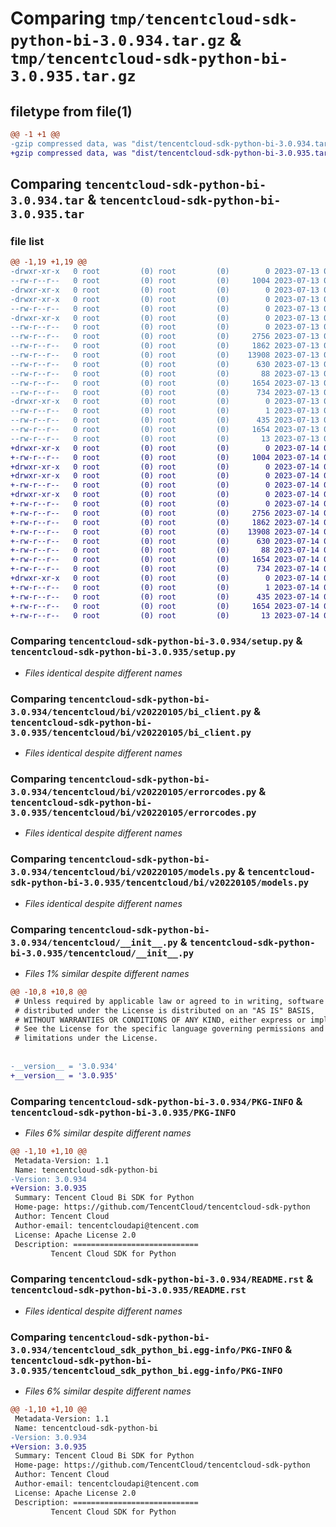 # Comparing `tmp/tencentcloud-sdk-python-bi-3.0.934.tar.gz` & `tmp/tencentcloud-sdk-python-bi-3.0.935.tar.gz`

## filetype from file(1)

```diff
@@ -1 +1 @@
-gzip compressed data, was "dist/tencentcloud-sdk-python-bi-3.0.934.tar", last modified: Thu Jul 13 00:15:36 2023, max compression
+gzip compressed data, was "dist/tencentcloud-sdk-python-bi-3.0.935.tar", last modified: Fri Jul 14 00:17:15 2023, max compression
```

## Comparing `tencentcloud-sdk-python-bi-3.0.934.tar` & `tencentcloud-sdk-python-bi-3.0.935.tar`

### file list

```diff
@@ -1,19 +1,19 @@
-drwxr-xr-x   0 root         (0) root         (0)        0 2023-07-13 00:15:36.000000 tencentcloud-sdk-python-bi-3.0.934/
--rw-r--r--   0 root         (0) root         (0)     1004 2023-07-13 00:15:35.000000 tencentcloud-sdk-python-bi-3.0.934/setup.py
-drwxr-xr-x   0 root         (0) root         (0)        0 2023-07-13 00:15:36.000000 tencentcloud-sdk-python-bi-3.0.934/tencentcloud/
-drwxr-xr-x   0 root         (0) root         (0)        0 2023-07-13 00:15:36.000000 tencentcloud-sdk-python-bi-3.0.934/tencentcloud/bi/
--rw-r--r--   0 root         (0) root         (0)        0 2023-07-13 00:15:35.000000 tencentcloud-sdk-python-bi-3.0.934/tencentcloud/bi/__init__.py
-drwxr-xr-x   0 root         (0) root         (0)        0 2023-07-13 00:15:36.000000 tencentcloud-sdk-python-bi-3.0.934/tencentcloud/bi/v20220105/
--rw-r--r--   0 root         (0) root         (0)        0 2023-07-13 00:15:35.000000 tencentcloud-sdk-python-bi-3.0.934/tencentcloud/bi/v20220105/__init__.py
--rw-r--r--   0 root         (0) root         (0)     2756 2023-07-13 00:15:35.000000 tencentcloud-sdk-python-bi-3.0.934/tencentcloud/bi/v20220105/bi_client.py
--rw-r--r--   0 root         (0) root         (0)     1862 2023-07-13 00:15:35.000000 tencentcloud-sdk-python-bi-3.0.934/tencentcloud/bi/v20220105/errorcodes.py
--rw-r--r--   0 root         (0) root         (0)    13908 2023-07-13 00:15:35.000000 tencentcloud-sdk-python-bi-3.0.934/tencentcloud/bi/v20220105/models.py
--rw-r--r--   0 root         (0) root         (0)      630 2023-07-13 00:15:35.000000 tencentcloud-sdk-python-bi-3.0.934/tencentcloud/__init__.py
--rw-r--r--   0 root         (0) root         (0)       88 2023-07-13 00:15:36.000000 tencentcloud-sdk-python-bi-3.0.934/setup.cfg
--rw-r--r--   0 root         (0) root         (0)     1654 2023-07-13 00:15:36.000000 tencentcloud-sdk-python-bi-3.0.934/PKG-INFO
--rw-r--r--   0 root         (0) root         (0)      734 2023-07-13 00:15:35.000000 tencentcloud-sdk-python-bi-3.0.934/README.rst
-drwxr-xr-x   0 root         (0) root         (0)        0 2023-07-13 00:15:36.000000 tencentcloud-sdk-python-bi-3.0.934/tencentcloud_sdk_python_bi.egg-info/
--rw-r--r--   0 root         (0) root         (0)        1 2023-07-13 00:15:36.000000 tencentcloud-sdk-python-bi-3.0.934/tencentcloud_sdk_python_bi.egg-info/dependency_links.txt
--rw-r--r--   0 root         (0) root         (0)      435 2023-07-13 00:15:36.000000 tencentcloud-sdk-python-bi-3.0.934/tencentcloud_sdk_python_bi.egg-info/SOURCES.txt
--rw-r--r--   0 root         (0) root         (0)     1654 2023-07-13 00:15:36.000000 tencentcloud-sdk-python-bi-3.0.934/tencentcloud_sdk_python_bi.egg-info/PKG-INFO
--rw-r--r--   0 root         (0) root         (0)       13 2023-07-13 00:15:36.000000 tencentcloud-sdk-python-bi-3.0.934/tencentcloud_sdk_python_bi.egg-info/top_level.txt
+drwxr-xr-x   0 root         (0) root         (0)        0 2023-07-14 00:17:15.000000 tencentcloud-sdk-python-bi-3.0.935/
+-rw-r--r--   0 root         (0) root         (0)     1004 2023-07-14 00:17:15.000000 tencentcloud-sdk-python-bi-3.0.935/setup.py
+drwxr-xr-x   0 root         (0) root         (0)        0 2023-07-14 00:17:15.000000 tencentcloud-sdk-python-bi-3.0.935/tencentcloud/
+drwxr-xr-x   0 root         (0) root         (0)        0 2023-07-14 00:17:15.000000 tencentcloud-sdk-python-bi-3.0.935/tencentcloud/bi/
+-rw-r--r--   0 root         (0) root         (0)        0 2023-07-14 00:17:15.000000 tencentcloud-sdk-python-bi-3.0.935/tencentcloud/bi/__init__.py
+drwxr-xr-x   0 root         (0) root         (0)        0 2023-07-14 00:17:15.000000 tencentcloud-sdk-python-bi-3.0.935/tencentcloud/bi/v20220105/
+-rw-r--r--   0 root         (0) root         (0)        0 2023-07-14 00:17:15.000000 tencentcloud-sdk-python-bi-3.0.935/tencentcloud/bi/v20220105/__init__.py
+-rw-r--r--   0 root         (0) root         (0)     2756 2023-07-14 00:17:15.000000 tencentcloud-sdk-python-bi-3.0.935/tencentcloud/bi/v20220105/bi_client.py
+-rw-r--r--   0 root         (0) root         (0)     1862 2023-07-14 00:17:15.000000 tencentcloud-sdk-python-bi-3.0.935/tencentcloud/bi/v20220105/errorcodes.py
+-rw-r--r--   0 root         (0) root         (0)    13908 2023-07-14 00:17:15.000000 tencentcloud-sdk-python-bi-3.0.935/tencentcloud/bi/v20220105/models.py
+-rw-r--r--   0 root         (0) root         (0)      630 2023-07-14 00:17:15.000000 tencentcloud-sdk-python-bi-3.0.935/tencentcloud/__init__.py
+-rw-r--r--   0 root         (0) root         (0)       88 2023-07-14 00:17:15.000000 tencentcloud-sdk-python-bi-3.0.935/setup.cfg
+-rw-r--r--   0 root         (0) root         (0)     1654 2023-07-14 00:17:15.000000 tencentcloud-sdk-python-bi-3.0.935/PKG-INFO
+-rw-r--r--   0 root         (0) root         (0)      734 2023-07-14 00:17:15.000000 tencentcloud-sdk-python-bi-3.0.935/README.rst
+drwxr-xr-x   0 root         (0) root         (0)        0 2023-07-14 00:17:15.000000 tencentcloud-sdk-python-bi-3.0.935/tencentcloud_sdk_python_bi.egg-info/
+-rw-r--r--   0 root         (0) root         (0)        1 2023-07-14 00:17:15.000000 tencentcloud-sdk-python-bi-3.0.935/tencentcloud_sdk_python_bi.egg-info/dependency_links.txt
+-rw-r--r--   0 root         (0) root         (0)      435 2023-07-14 00:17:15.000000 tencentcloud-sdk-python-bi-3.0.935/tencentcloud_sdk_python_bi.egg-info/SOURCES.txt
+-rw-r--r--   0 root         (0) root         (0)     1654 2023-07-14 00:17:15.000000 tencentcloud-sdk-python-bi-3.0.935/tencentcloud_sdk_python_bi.egg-info/PKG-INFO
+-rw-r--r--   0 root         (0) root         (0)       13 2023-07-14 00:17:15.000000 tencentcloud-sdk-python-bi-3.0.935/tencentcloud_sdk_python_bi.egg-info/top_level.txt
```

### Comparing `tencentcloud-sdk-python-bi-3.0.934/setup.py` & `tencentcloud-sdk-python-bi-3.0.935/setup.py`

 * *Files identical despite different names*

### Comparing `tencentcloud-sdk-python-bi-3.0.934/tencentcloud/bi/v20220105/bi_client.py` & `tencentcloud-sdk-python-bi-3.0.935/tencentcloud/bi/v20220105/bi_client.py`

 * *Files identical despite different names*

### Comparing `tencentcloud-sdk-python-bi-3.0.934/tencentcloud/bi/v20220105/errorcodes.py` & `tencentcloud-sdk-python-bi-3.0.935/tencentcloud/bi/v20220105/errorcodes.py`

 * *Files identical despite different names*

### Comparing `tencentcloud-sdk-python-bi-3.0.934/tencentcloud/bi/v20220105/models.py` & `tencentcloud-sdk-python-bi-3.0.935/tencentcloud/bi/v20220105/models.py`

 * *Files identical despite different names*

### Comparing `tencentcloud-sdk-python-bi-3.0.934/tencentcloud/__init__.py` & `tencentcloud-sdk-python-bi-3.0.935/tencentcloud/__init__.py`

 * *Files 1% similar despite different names*

```diff
@@ -10,8 +10,8 @@
 # Unless required by applicable law or agreed to in writing, software
 # distributed under the License is distributed on an "AS IS" BASIS,
 # WITHOUT WARRANTIES OR CONDITIONS OF ANY KIND, either express or implied.
 # See the License for the specific language governing permissions and
 # limitations under the License.
 
 
-__version__ = '3.0.934'
+__version__ = '3.0.935'
```

### Comparing `tencentcloud-sdk-python-bi-3.0.934/PKG-INFO` & `tencentcloud-sdk-python-bi-3.0.935/PKG-INFO`

 * *Files 6% similar despite different names*

```diff
@@ -1,10 +1,10 @@
 Metadata-Version: 1.1
 Name: tencentcloud-sdk-python-bi
-Version: 3.0.934
+Version: 3.0.935
 Summary: Tencent Cloud Bi SDK for Python
 Home-page: https://github.com/TencentCloud/tencentcloud-sdk-python
 Author: Tencent Cloud
 Author-email: tencentcloudapi@tencent.com
 License: Apache License 2.0
 Description: ============================
         Tencent Cloud SDK for Python
```

### Comparing `tencentcloud-sdk-python-bi-3.0.934/README.rst` & `tencentcloud-sdk-python-bi-3.0.935/README.rst`

 * *Files identical despite different names*

### Comparing `tencentcloud-sdk-python-bi-3.0.934/tencentcloud_sdk_python_bi.egg-info/PKG-INFO` & `tencentcloud-sdk-python-bi-3.0.935/tencentcloud_sdk_python_bi.egg-info/PKG-INFO`

 * *Files 6% similar despite different names*

```diff
@@ -1,10 +1,10 @@
 Metadata-Version: 1.1
 Name: tencentcloud-sdk-python-bi
-Version: 3.0.934
+Version: 3.0.935
 Summary: Tencent Cloud Bi SDK for Python
 Home-page: https://github.com/TencentCloud/tencentcloud-sdk-python
 Author: Tencent Cloud
 Author-email: tencentcloudapi@tencent.com
 License: Apache License 2.0
 Description: ============================
         Tencent Cloud SDK for Python
```

